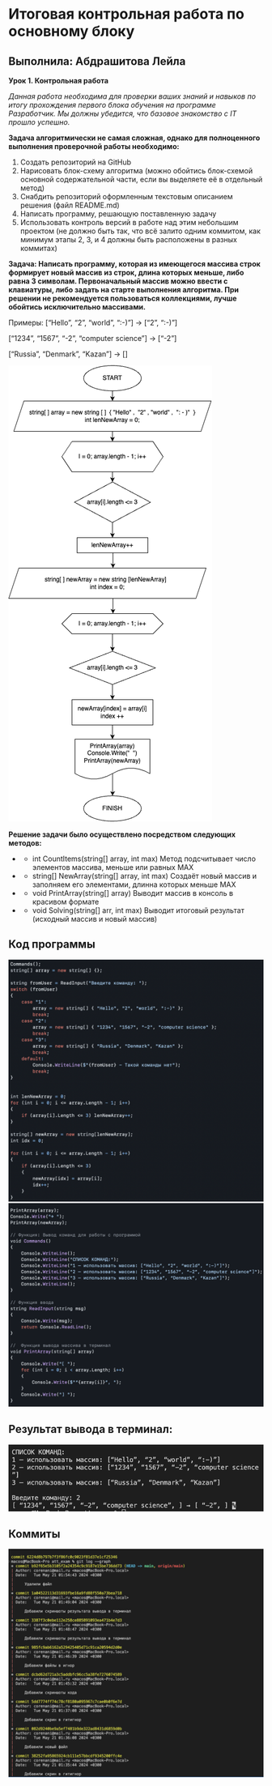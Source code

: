 # Итоговая контрольная работа по основному блоку
## Выполнила: Абдрашитова Лейла

**Урок 1. Контрольная работа**

*Данная работа необходима для проверки ваших знаний и навыков по итогу прохождения первого блока обучения на программе Разработчик. Мы должны убедится, что базовое знакомство с IT прошло успешно.*

**Задача алгоритмически не самая сложная, однако для полноценного выполнения проверочной работы необходимо:**

1. Создать репозиторий на GitHub
2. Нарисовать блок-схему алгоритма (можно обойтись блок-схемой основной содержательной части, если вы выделяете её в отдельный метод)
3. Снабдить репозиторий оформленным текстовым описанием решения (файл README.md)
4. Написать программу, решающую поставленную задачу
5. Использовать контроль версий в работе над этим небольшим проектом (не должно быть так, что всё залито одним коммитом, как минимум этапы 2, 3, и 4 должны быть расположены в разных коммитах)

**Задача: Написать программу, которая из имеющегося массива строк формирует новый массив из строк, длина которых меньше, либо равна 3 символам. Первоначальный массив можно ввести с клавиатуры, либо задать на старте выполнения алгоритма. При решении не рекомендуется пользоваться коллекциями, лучше обойтись исключительно массивами.**

Примеры:
[“Hello”, “2”, “world”, “:-)”] → [“2”, “:-)”]

[“1234”, “1567”, “-2”, “computer science”] → [“-2”]

[“Russia”, “Denmark”, “Kazan”] → []

![**Алгоритм решения задачи**](Диаграмма.png)

**Решение задачи было осуществлено посредством следующих методов:**

- - int CountItems(string[] array, int max) Метод подсчитывает число элементов массива, меньше или равных MAX

- - string[] NewArray(string[] array, int max) Cоздаёт новый массив и заполняем его элементами, длинна которых меньше MAX

- - void PrintArray(string[] array) Выводит массив в консоль в красивом формате

- - void Solving(string[] arr, int max) Выводит итоговый результат (исходный массив и новый массив)

## **Код программы**
![Начало кода](screenone.png)
![Конец кода](screentwo.png)

## **Результат вывода в терминал:**
![Результат вывода в терминал:](screenres.png)

## **Коммиты**
![скрин log](screenloggr.png)